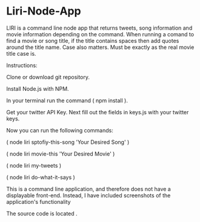 # Liri-Node-App

LIRI is a command line node app that returns tweets, song information and movie information depending on the command. When running a comand to find a movie or song title, if the title contains spaces then add quotes around the title name. Case also matters. Must be exactly as the real movie title case is.

Instructions:

Clone or download git repository.

Install Node.js with NPM.

In your terminal run the command ( npm install ).

Get your twitter API Key. Next fill out the fields in keys.js with your twitter keys.

Now you can run the following commands:

( node liri sptofiy-this-song 'Your Desired Song' )

( node liri movie-this 'Your Desired Movie' )

( node liri my-tweets )

( node liri do-what-it-says )

This is a command line application, and therefore does not have a displayable front-end. Instead, I have included screenshots of the application's functionality

The source code is located .